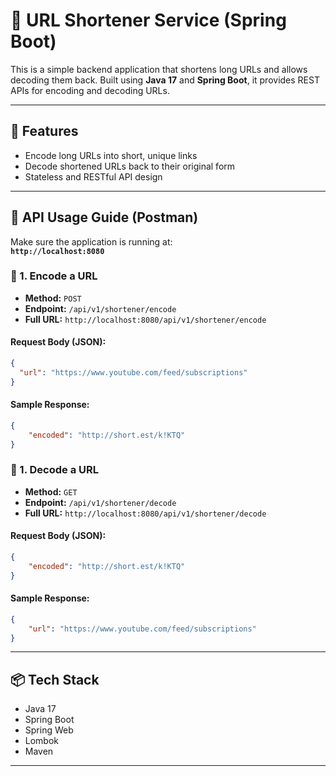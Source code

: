 # 🔗 URL Shortener Service (Spring Boot)

This is a simple backend application that shortens long URLs and allows decoding them back. Built using **Java 17** and **Spring Boot**, it provides REST APIs for encoding and decoding URLs.

---

## 🚀 Features

- Encode long URLs into short, unique links
- Decode shortened URLs back to their original form
- Stateless and RESTful API design

---

## 🧪 API Usage Guide (Postman)

Make sure the application is running at:  
**`http://localhost:8080`**

### 🔐 1. Encode a URL

- **Method:** `POST`  
- **Endpoint:** `/api/v1/shortener/encode`  
- **Full URL:** `http://localhost:8080/api/v1/shortener/encode`

#### Request Body (JSON):
```json
{
  "url": "https://www.youtube.com/feed/subscriptions"
}
```

#### Sample Response:
```json
{
    "encoded": "http://short.est/k!KTQ"
}
```

### 🔐 1. Decode a URL

- **Method:** `GET`  
- **Endpoint:** `/api/v1/shortener/decode`  
- **Full URL:** `http://localhost:8080/api/v1/shortener/decode`

#### Request Body (JSON):
```json
{
    "encoded": "http://short.est/k!KTQ"
}
```

#### Sample Response:
```json
{
    "url": "https://www.youtube.com/feed/subscriptions"
}
```
---

## 📦 Tech Stack

- Java 17  
- Spring Boot  
- Spring Web  
- Lombok  
- Maven  

---
